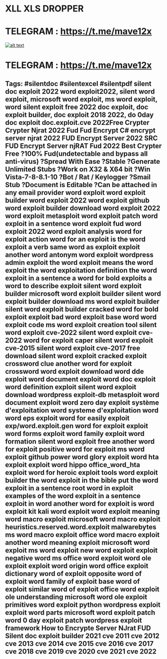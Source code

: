 # XLL XLS DROPPER
# TELEGRAM : https://t.me/mave12x
[![alt text](https://camo.githubusercontent.com/9d532c01625414fe292cf251def0bb2d3fcc342f37839d2b401233cfbd45ccf5/68747470733a2f2f692e6962622e636f2f7076375a3234772f455843454c2d4558504c4f49542d504f53542e706e67)](https://t.me/mave12x)
# TELEGRAM : https://t.me/mave12x




Tags:
#silentdoc  #silentexcel #silentpdf 
silent doc exploit 2022
word exploit2022,
silent word exploit,
microsoft word exploit,
ms word exploit,
word silent exploit free 2022
doc exploit,
doc exploit builder,
doc exploit 2018 2022,
do
0day doc exploit
doc.exploit.cve 2022Free Crypter
Crypter Njrat 2022 Fud
Fud Encrypt C#
encrypt server njrat 2022 FUD
Encrypt Server 2022 SRC FUD
Encrypt Server njRAT Fud 2022
Best Crypter Free
?100% Fud(undetectable and bypass all anti-virus)
?Spread With Ease
?Stable
?Generate Unlimited Stubs
?Work on X32 & X64 bit
?Win Vista-7-8-8.1-10 
?Bot / Rat / Keylogger
?Smail Stub
?Document is Editable
?Can be attached in any email provider
word exploit
word exploit builder
word exploit 2022
word exploit github
word exploit builder download
word exploit 2022
word exploit metasploit
word exploit patch
word exploit in a sentence
word exploit fud
word exploit 2022
word exploit analysis
word for exploit action
word for an exploit
is the word exploit a verb
same word as exploit
exploit another word
antonym word exploit
wordpress admin exploit
the word exploit means
the word exploit
the word exploitation definition
the word exploit in a sentence
a word for bold exploits
a word to describe exploit
silent word exploit builder
microsoft word exploit builder
silent word exploit builder download
ms word exploit builder
silent word exploit builder cracked
word for bold exploit
exploit bad word
exploit base word
word exploit code
ms word exploit creation tool
silent word exploit cve-2022
silent word exploit cve-2022
word for exploit caper
silent word exploit cve-2015
silent word exploit cve-2017 free download
silent word exploit cracked
exploit crossword clue
another word for exploit crossword
word exploit download
word dde exploit
word document exploit
word doc exploit
word definition exploit
silent word exploit download
wordpress exploit-db
metasploit word document exploit
word zero day exploit
système d'exploitation word
systeme d'exploitation word
word eps exploit
word for easily exploit
exp/word.exploit.gen
word for exploit
exploit word forms
exploit word family
exploit word formation
silent word exploit free
another word for exploit
positive word for exploit
ms word exploit github
power word glory exploit
word hta exploit
exploit word hippo
office_word_hta exploit
word for heroic exploit
tools word exploit builder
the word exploit in the bible
put the word exploit in a sentence
root word in exploit
examples of the word exploit in a sentence
exploit in word
another word for exploit is
word exploit kit
kali word exploit
word exploit meaning
word macro exploit
microsoft word macro exploit
heuristics.reserved.word.exploit malwarebytes
ms word macro exploit
office word macro exploit
another word meaning exploit
microsoft word exploit
ms word exploit
new word exploit
exploit negative word
ms office word exploit
word ole exploit
exploit word origin
word office exploit
dictionary word of exploit
opposite word of exploit
word family of exploit
base word of exploit
similar word of exploit
office word exploit ole
understanding microsoft word ole exploit primitives
word exploit python
wordpress exploit
exploit word parts
microsoft word exploit patch
word 0 day exploit patch
wordpress exploit framework
How to Encrypte Server NJrat FUD
Silent doc exploit builder 2021
cve 2011 
cve 2012 
cve 2013
cve 2014
cve 2015
cve 2016 
cve 2017
cve 2018
cve 2019
cve 2020
cve 2021
cve 2022
--------------


